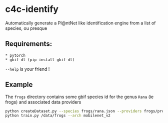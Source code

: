 # c4c-identify

Automatically generate a Pl@ntNet like identification engine from a list of species, ou presque

## Requirements:
    * pytorch
    * gbif-dl (pip install gbif-dl)


`--help` is your friend !

## Example
   The `frogs` directory contains some gbif species id for the genus `Rana` (ie frogs) and associated data providers

```bash
python createDataset.py --species frogs/rana.json --providers frogs/providers.json --directory /data/frogs
python train.py /data/frogs --arch mobilenet_v2
```
